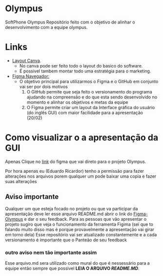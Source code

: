 # Olympus

SoftPhone Olympus
Repositório feito com o objetivo de alinhar o desenvolvimento com a equipe olympus.

# Links
+ [Layout Canva](https://www.canva.com/design/DAFY-QSULwI/OrKIk6_pv5Hx4CmM8MYDSw/view?utm_content=DAFY-QSULwI&utm_campaign=designshare&utm_medium=link&utm_source=publishsharelink).
  + No canva pode ser feito todo o layout do basico do software.
  + É possivel tambem montar todo uma estratégia para o marketing.
+ [Figma Navegador:](https://www.figma.com/file/JkOVskvXEIOJEBckqrHCRC/Olympus?node-id=0%3A1&t=QTBiob7lGiejn4FP-1)
  + O objetivo principal para utilizarmos  o Figma e o GitHub em conjunto vai ser por dois motivos
    1. O GitHub permite que seja feito o versionamento do programa ajudando na compreensão e do que esta sendo desenvolvido no momento e alinhar os objetivos e metas da equipe
    2. O Figma permite criar um layout da Interface gráfica do usuário (do inglês GUI) com maior facilidade para a apresentação (20/02)
    
# Como visualizar o a apresentação da GUI
Apenas Clique no [link](https://www.figma.com/file/JkOVskvXEIOJEBckqrHCRC/Olympus?node-id=0%3A1&t=QTBiob7lGiejn4FP-1) do figma que vai direto para o projeto Olympus.

Por hora apenas eu (Eduardo Ricardor) tenho a permissão para fazer alterações nos arquivos porem qualquer um pode baixar uma copia e fazer suas alterações

## Aviso importante
Qualquer um que esteja focado no projeto ou que va participar da apresentação deve ler esse arquivo README.md abrir o link do [Figma-Olympus](https://www.figma.com/file/JkOVskvXEIOJEBckqrHCRC/Olympus?node-id=0%3A1&t=QTBiob7lGiejn4FP-1) e dar o seu feedback.
Para as pessoas que vão apresentar o projeto sugiro que veja o funcionamento da ferramenta Figima (sei que to falando muito disso mas é porque provavelmente a apresentação vai girar em torno dela)
Esse repositório vai ser atualizado constantemente e a cada versionamento é importante que o Panteão de seu feedback


### outro aviso nem tão importante assim

Esse arquivo.md sera utilizado como mural do que é nessessário para a equipe então sempre que possivel **LEIA O ARQUIVO _README.MD_**.
